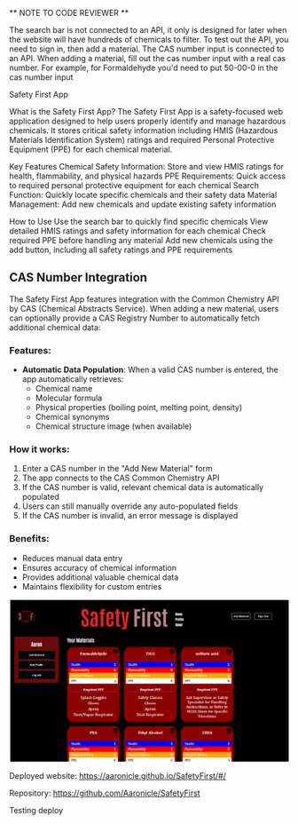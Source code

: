 ** NOTE TO CODE REVIEWER **

The search bar is not connected to an API, it only is designed for later when the website will have hundreds of chemicals to filter. To test out the API, you need to sign in, then add a material. The CAS number input is connected to an API. When adding a material, fill out the cas number input with a real cas number. For example, for Formaldehyde you'd need to put 50-00-0 in the cas number input

Safety First App

What is the Safety First App?
The Safety First App is a safety-focused web application designed to help users properly identify and manage hazardous chemicals. It stores critical safety information including HMIS (Hazardous Materials Identification System) ratings and required Personal Protective Equipment (PPE) for each chemical material.

Key Features
Chemical Safety Information: Store and view HMIS ratings for health, flammability, and physical hazards
PPE Requirements: Quick access to required personal protective equipment for each chemical
Search Function: Quickly locate specific chemicals and their safety data
Material Management: Add new chemicals and update existing safety information

How to Use
Use the search bar to quickly find specific chemicals
View detailed HMIS ratings and safety information for each chemical
Check required PPE before handling any material
Add new chemicals using the add button, including all safety ratings and PPE requirements

## CAS Number Integration

The Safety First App features integration with the Common Chemistry API by CAS (Chemical Abstracts Service). When adding a new material, users can optionally provide a CAS Registry Number to automatically fetch additional chemical data:

### Features:

- **Automatic Data Population**: When a valid CAS number is entered, the app automatically retrieves:
  - Chemical name
  - Molecular formula
  - Physical properties (boiling point, melting point, density)
  - Chemical synonyms
  - Chemical structure image (when available)

### How it works:

1. Enter a CAS number in the "Add New Material" form
2. The app connects to the CAS Common Chemistry API
3. If the CAS number is valid, relevant chemical data is automatically populated
4. Users can still manually override any auto-populated fields
5. If the CAS number is invalid, an error message is displayed

### Benefits:

- Reduces manual data entry
- Ensures accuracy of chemical information
- Provides additional valuable chemical data
- Maintains flexibility for custom entries

<img src="src/assets/images/Readme.png" alt="Application Screenshot" width="800"/>

Deployed website: https://aaronicle.github.io/SafetyFirst/#/

Repository: https://github.com/Aaronicle/SafetyFirst

Testing deploy
